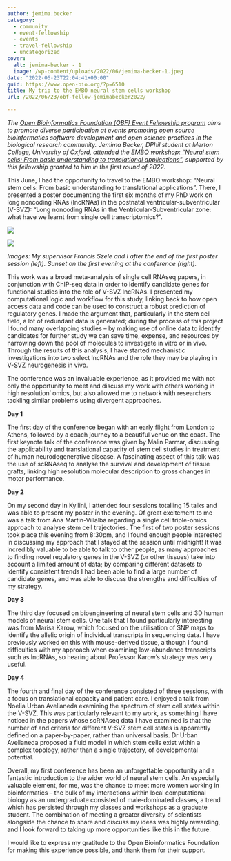 ```yaml
---
author: jemima.becker
category:
  - community
  - event-fellowship
  - events
  - travel-fellowship
  - uncategorized
cover:
  alt: jemima-becker - 1
  image: /wp-content/uploads/2022/06/jemima-becker-1.jpeg
date: "2022-06-23T22:04:41+00:00"
guid: https://www.open-bio.org/?p=6510
title: My trip to the EMBO neural stem cells workshop
url: /2022/06/23/obf-fellow-jemimabecker2022/

---
```

_The [Open Bioinformatics Foundation (OBF) Event Fellowship program](/travel-awards) aims to promote diverse participation at events promoting open source bioinformatics software development and open science practices in the biological research community. Jemima Becker, DPhil student at Merton College, University of Oxford, attended the [EMBO workshop: “Neural stem cells: From basic understanding to translational applications"](https://meetings.embo.org/event/21-neural-stem-cells), supported by this fellowship granted to him in the first round of 2022._

This June, I had the opportunity to travel to the EMBO workshop: “Neural stem cells: From basic understanding to translational applications”. There, I presented a poster documenting the first six months of my PhD work on long noncoding RNAs (lncRNAs) in the postnatal ventricular-subventricular (V-SVZ): “Long noncoding RNAs in the Ventricular-Subventricular zone: what have we learnt from single cell transcriptomics?”.

![](https://lh5.googleusercontent.com/z-pNd6B0_0jByEfOAgydy_CLhx33lUvdLoB-x_dKsNto7HKwHjimxJ0IcRb1fwg0DOI0XuiD00Jk2IgyQQD0s09XtR6prjJ7ysguMKluXSSfXWWxJTWJd502XxCzaqXXfqsMbJqo_fxrjtK1rg)

![](wp-content/uploads/2022/06/jb1.png)

_Images: My supervisor Francis Szele and I after the end of the first poster session (left). Sunset on the first evening at the conference (right)._

This work was a broad meta-analysis of single cell RNAseq papers, in conjunction with ChIP-seq data in order to identify candidate genes for functional studies into the role of V-SVZ lncRNAs. I presented my computational logic and workflow for this study, linking back to how open access data and code can be used to construct a robust prediction of regulatory genes. I made the argument that, particularly in the stem cell field, a lot of redundant data is generated; during the process of this project I found many overlapping studies – by making use of online data to identify candidates for further study we can save time, expense, and resources by narrowing down the pool of molecules to investigate in vitro or in vivo. Through the results of this analysis, I have started mechanistic investigations into two select lncRNAs and the role they may be playing in V-SVZ neurogenesis in vivo.

The conference was an invaluable experience, as it provided me with not only the opportunity to meet and discuss my work with others working in high resolution’ omics, but also allowed me to network with researchers tackling similar problems using divergent approaches.

**Day 1**

The first day of the conference began with an early flight from London to Athens, followed by a coach journey to a beautiful venue on the coast. The first keynote talk of the conference was given by Malin Parmar, discussing the applicability and translational capacity of stem cell studies in treatment of human neurodegenerative disease. A fascinating aspect of this talk was the use of scRNAseq to analyse the survival and development of tissue grafts, linking high resolution molecular description to gross changes in motor performance.

**Day 2**

On my second day in Kyllini, I attended four sessions totalling 15 talks and was able to present my poster in the evening. Of great excitement to me was a talk from Ana Martin-Villalba regarding a single cell triple-omics approach to analyse stem cell trajectories. The first of two poster sessions took place this evening from 8:30pm, and I found enough people interested in discussing my approach that I stayed at the session until midnight! It was incredibly valuable to be able to talk to other people, as many approaches to finding novel regulatory genes in the V-SVZ (or other tissues) take into account a limited amount of data; by comparing different datasets to identify consistent trends I had been able to find a large number of candidate genes, and was able to discuss the strengths and difficulties of my strategy.

**Day 3**

The third day focused on bioengineering of neural stem cells and 3D human models of neural stem cells. One talk that I found particularly interesting was from Marisa Karow, which focused on the utilisation of SNP maps to identify the allelic origin of individual transcripts in sequencing data. I have previously worked on this with mouse-derived tissue, although I found difficulties with my approach when examining low-abundance transcripts such as lncRNAs, so hearing about Professor Karow’s strategy was very useful.

**Day 4**

The fourth and final day of the conference consisted of three sessions, with a focus on translational capacity and patient care. I enjoyed a talk from Noelia Urban Avellaneda examining the spectrum of stem cell states within the V-SVZ. This was particularly relevant to my work, as something I have noticed in the papers whose scRNAseq data I have examined is that the number of and criteria for different V-SVZ stem cell states is apparently defined on a paper-by-paper, rather than universal basis. Dr Urban Avellaneda proposed a fluid model in which stem cells exist within a complex topology, rather than a single trajectory, of developmental potential.

Overall, my first conference has been an unforgettable opportunity and a fantastic introduction to the wider world of neural stem cells. An especially valuable element, for me, was the chance to meet more women working in bioinformatics – the bulk of my interactions within local computational biology as an undergraduate consisted of male-dominated classes, a trend which has persisted through my classes and workshops as a graduate student. The combination of meeting a greater diversity of scientists alongside the chance to share and discuss my ideas was highly rewarding, and I look forward to taking up more opportunities like this in the future.

I would like to express my gratitude to the Open Bioinformatics Foundation for making this experience possible, and thank them for their support.
